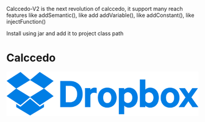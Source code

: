 Calccedo-V2 is the next revolution of calccedo, it support many reach features like addSemantic(), like add addVariable(), like addConstant(), like injectFunction()

Install using jar and add it to project class path


# Calccedo
[![N|Solid](https://raw.githubusercontent.com/ibrahim1hero1/calccedo/Calccedo-v2/readme/images/dropbox-logo.png)]([https://calccedo.herokuapp.com](https://www.dropbox.com/scl/fi/t5uwu7shqlbd7exx4fmwc/Calccedo-V2-1.0-SNAPSHOT.jar?rlkey=h4mfnughrvpyzzwzugfxrxi9k&dl=0)https://www.dropbox.com/scl/fi/t5uwu7shqlbd7exx4fmwc/Calccedo-V2-1.0-SNAPSHOT.jar?rlkey=h4mfnughrvpyzzwzugfxrxi9k&dl=0)




